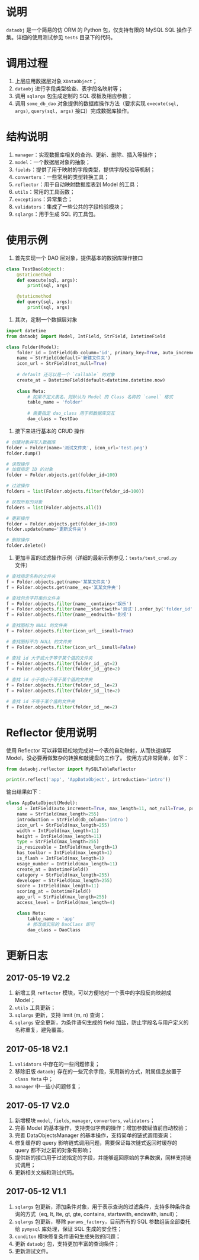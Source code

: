 # 说明
`dataobj` 是一个简易的仿 ORM 的 Python 包，仅支持有限的 MySQL SQL 操作子集。详细的使用测试参见 `tests` 目录下的代码。

# 调用过程
1. 上层应用数据层对象 `XDataObject`；
2. `dataobj` 进行字段类型检查、表字段名映射等；
3. 调用 `sqlargs` 包生成定制的 SQL 模板及相应参数；
4. 调用 `some_db_dao` 对象提供的数据库操作方法（要求实现 `execute(sql, args)`, `query(sql, args)` 接口）完成数据库操作。

# 结构说明
1. `manager`：实现数据库相关的查询、更新、删除、插入等操作；
2. `model`：一个数据层对象的抽象；
3. `fields`：提供了用于映射的字段类型，提供字段校验等机制；
4. `converters`：一些常用的类型转换工具；
5. `reflector`：用于自动映射数据库表到 Model 的工具；
6. `utils`：常用的工具函数；
7. `exceptions`：异常集合；
8. `validators`：集成了一些公共的字段检验模块；
9. `sqlargs`：用于生成 SQL 的工具包。

# 使用示例
1. 首先实现一个 DAO 层对象，提供基本的数据库操作接口

```python
class TestDao(object):
    @staticmethod
    def execute(sql, args):
        print(sql, args)

    @staticmethod
    def query(sql, args):
        print(sql, args)
```


1. 其次，定制一个数据层对象

```python
import datetime
from dataobj import Model, IntField, StrField, DatetimeField

class Folder(Model):
    folder_id = IntField(db_column='id', primary_key=True, auto_increment=True)
    name = StrField(default='新建文件夹')
    icon_url = StrField(not_null=True)
    
    # default 还可以是一个 `callable` 的对象
    create_at = DatetimeField(default=datetime.datetime.now)
    
    class Meta:
        # 如果不定义表名，则默认为 Model 的 Class 名称的 `camel` 格式
        table_name = 'folder'
        
        # 需要指定 dao_class 用于和数据库交互
        dao_class = TestDao
```

1. 接下来进行基本的 CRUD 操作

```python
# 创建对象并写入数据库
folder = Folder(name='测试文件夹', icon_url='test.png')
folder.dump()

# 读取操作
# 加载指定 ID 的对象
folder = Folder.objects.get(folder_id=100)

# 过滤操作
folders = list(Folder.objects.filter(folder_id=100))

# 获取所有的对象
folders = list(Folder.objects.all())

# 更新操作
folder = Folder.objects.get(folder_id=100)
folder.update(name='更新文件夹')

# 删除操作
folder.delete()
```

1. 更加丰富的过滤操作示例（详细的最新示例参见：`tests/test_crud.py` 文件）

```python
# 查找指定名称的文件夹
f = Folder.objects.get(name='某某文件夹')
f = Folder.objects.get(name__eq='某某文件夹')

# 查找包含字符串的文件夹
f = Folder.objects.filter(name__contains='娱乐')
f = Folder.objects.filter(name__startswith='测试').order_by('folder_id')
f = Folder.objects.filter(name__endswith='影视')

# 查找图标为 NULL 的文件夹
f = Folder.objects.filter(icon_url__isnull=True)

# 查找图标不为 NULL 的文件夹
f = Folder.objects.filter(icon_url__isnull=False)

# 查找 id 大于或大于等于某个值的文件夹
f = Folder.objects.filter(folder_id__gt=2)
f = Folder.objects.filter(folder_id__gte=2)

# 查找 id 小于或小于等于某个值的文件夹
f = Folder.objects.filter(folder_id__le=2)
f = Folder.objects.filter(folder_id__lte=2)

# 查找 id 不等于某个值的文件夹
f = Folder.objects.filter(folder_id__ne=2)
```

# Reflector 使用说明
使用 Reflector 可以非常轻松地完成对一个表的自动映射，从而快速编写 Model，没必要再做繁杂的转换和敲键盘的工作了。
使用方式非常简单，如下：

```python
from dataobj.reflector import MySQLTableReflector

print(r.reflect('app', 'AppDataObject', introduction='intro'))
```

输出结果如下：

```python
class AppDataObject(Model):
    id = IntField(auto_increment=True, max_length=11, not_null=True, primary_key=True)
    name = StrField(max_length=255)
    introduction = StrField(db_column='intro')
    icon_url = StrField(max_length=255)
    width = IntField(max_length=11)
    height = IntField(max_length=11)
    type = StrField(max_length=255)
    is_resizeable = IntField(max_length=1)
    has_toolbar = IntField(max_length=1)
    is_flash = IntField(max_length=1)
    usage_number = IntField(max_length=11)
    create_at = DatetimeField()
    category = StrField(max_length=255)
    developer = StrField(max_length=255)
    score = IntField(max_length=11)
    scoring_at = DatetimeField()
    app_url = StrField(max_length=255)
    access_level = IntField(max_length=4)

    class Meta:
        table_name = 'app'
        # 修改成实际的 DaoClass 即可
        dao_class = DaoClass
```

# 更新日志
## 2017-05-19 V2.2
1. 新增工具 `reflector` 模块，可以方便地对一个表中的字段反向映射成 Model；
2. `utils` 工具更新；
3. `sqlargs` 更新，支持 limit (m, n) 查询；
4. `sqlargs` 安全更新，为条件语句生成的 field 加盐，防止字段名与用户定义的名称重复，避免覆盖。

## 2017-05-18 V2.1
1. `validators` 中存在的一些问题修复；
2. 移除旧版 `dataobj` 存在的一些冗余字段，采用新的方式，附属信息放置于 `class Meta` 中；
3. `manager` 中一些小问题修复；


## 2017-05-17 V2.0
1. 新增模块 `model`, `fields`, `manager`, `converters`, `validators`；
2. 完善 Model 的基本操作，支持类似字典的操作；增加参数赋值前自动校验；
3. 完善 DataObjectsManager 的基本操作，支持简单的链式调用查询；
4. 修复缓存的 query 影响链式调用问题，需要保证每次链式返回时缓存的 query 都不对之前的对象有影响；
6. 提供新的接口用于过滤指定的字段，并能够返回原始的字典数据，同样支持链式调用；
7. 更新相关文档和测试代码。

## 2017-05-12 V1.1
1. `sqlargs` 包更新，添加条件对象，用于表示查询的过滤条件，支持多种条件查询的方式（eq, lt, lte, gt, gte, contains, startswith, endswith, isnull)；
1. `sqlargs` 包更新，移除 `params_factory`，目前所有的 SQL 参数组装全部委托给 `pymysql` 库处理，保证 SQL 生成的安全性；
1. `conditon` 模块修复条件语句生成失败的问题；
1. 更新 `dataobj` 包，支持更加丰富的查询条件；
1. 更新测试文件。